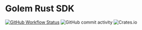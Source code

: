 # Golem Rust SDK

[![GitHub Workflow Status](https://img.shields.io/github/workflow/status/golemfactory/yarapi/Build)](https://github.com/golemfactory/yarapi/actions?query=workflow%3ABuild)
![GitHub commit activity](https://img.shields.io/github/commit-activity/w/golemfactory/yarapi)
![Crates.io](https://img.shields.io/crates/l/gftp?style=flat-square)




